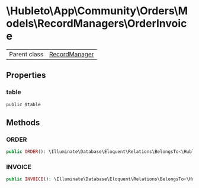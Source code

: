 
# \Hubleto\App\Community\Orders\Models\RecordManagers\OrderInvoice
<table class='table-default dense'>
<tr><td>Parent class</td><td><a href="../../../../../Erp/RecordManager">RecordManager</a></td></tr></table>


## Properties

### table

`public $table`


## Methods

### ORDER

```php
public ORDER(): \Illuminate\Database\Eloquent\Relations\BelongsTo<\Hubleto\App\Community\Orders\Models\RecordManagers\Order,\Hubleto\App\Community\Orders\Models\RecordManagers\OrderProduct>
```


### INVOICE

```php
public INVOICE(): \Illuminate\Database\Eloquent\Relations\BelongsTo<\Hubleto\App\Community\Orders\Models\RecordManagers\Product,\Hubleto\App\Community\Orders\Models\RecordManagers\OrderProduct>
```

